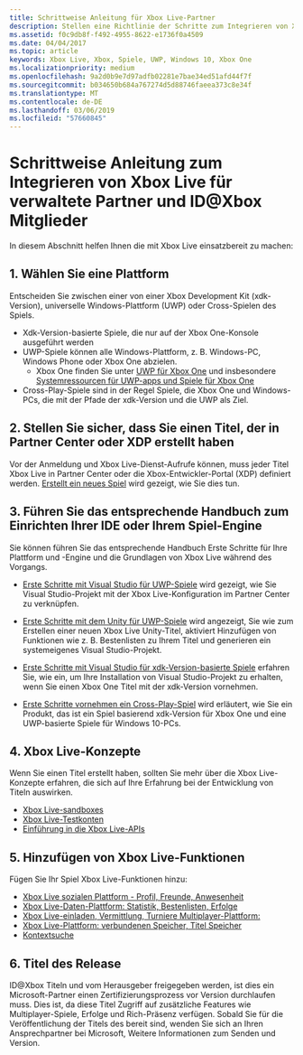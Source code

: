 ```yaml
---
title: Schrittweise Anleitung für Xbox Live-Partner
description: Stellen eine Richtlinie der Schritte zum Integrieren von Xbox Live für verwalteten Partner.
ms.assetid: f0c9db8f-f492-4955-8622-e1736f0a4509
ms.date: 04/04/2017
ms.topic: article
keywords: Xbox Live, Xbox, Spiele, UWP, Windows 10, Xbox One
ms.localizationpriority: medium
ms.openlocfilehash: 9a2d0b9e7d97adfb02281e7bae34ed51afd44f7f
ms.sourcegitcommit: b034650b684a767274d5d88746faeea373c8e34f
ms.translationtype: MT
ms.contentlocale: de-DE
ms.lasthandoff: 03/06/2019
ms.locfileid: "57660845"
---
```

# <a name="step-by-step-guide-to-integrate-xbox-live-for-managed-partners-and-idxbox-members"></a>Schrittweise Anleitung zum Integrieren von Xbox Live für verwaltete Partner und ID@Xbox Mitglieder

In diesem Abschnitt helfen Ihnen die mit Xbox Live einsatzbereit zu machen:

## <a name="1-choose-a-platform"></a>1. Wählen Sie eine Plattform
Entscheiden Sie zwischen einer von einer Xbox Development Kit (xdk-Version), universelle Windows-Plattform (UWP) oder Cross-Spielen des Spiels.

- Xdk-Version-basierte Spiele, die nur auf der Xbox One-Konsole ausgeführt werden
- UWP-Spiele können alle Windows-Plattform, z. B. Windows-PC, Windows Phone oder Xbox One abzielen.
  - Xbox One finden Sie unter [UWP für Xbox One](https://msdn.microsoft.com/en-us/windows/uwp/xbox-apps/index) und insbesondere [Systemressourcen für UWP-apps und Spiele für Xbox One](https://msdn.microsoft.com/en-us/windows/uwp/xbox-apps/system-resource-allocation)
- Cross-Play-Spiele sind in der Regel Spiele, die Xbox One und Windows-PCs, die mit der Pfade der xdk-Version und die UWP als Ziel.

## <a name="2-ensure-you-have-a-title-created-in-partner-center-or-xdp"></a>2. Stellen Sie sicher, dass Sie einen Titel, der in Partner Center oder XDP erstellt haben
Vor der Anmeldung und Xbox Live-Dienst-Aufrufe können, muss jeder Titel Xbox Live in Partner Center oder die Xbox-Entwickler-Portal (XDP) definiert werden.  [Erstellt ein neues Spiel](create-a-new-title.md) wird gezeigt, wie Sie dies tun.

## <a name="3-follow-the-appropriate-guide-to-setup-your-ide-or-game-engine"></a>3. Führen Sie das entsprechende Handbuch zum Einrichten Ihrer IDE oder Ihrem Spiel-Engine
Sie können führen Sie das entsprechende Handbuch Erste Schritte für Ihre Plattform und -Engine und die Grundlagen von Xbox Live während des Vorgangs.

* [Erste Schritte mit Visual Studio für UWP-Spiele](get-started-with-visual-studio-and-uwp.md) wird gezeigt, wie Sie Visual Studio-Projekt mit der Xbox Live-Konfiguration im Partner Center zu verknüpfen.

* [Erste Schritte mit dem Unity für UWP-Spiele](partner-add-xbox-live-to-unity-uwp.md) wird angezeigt, Sie wie zum Erstellen einer neuen Xbox Live Unity-Titel, aktiviert Hinzufügen von Funktionen wie z. B. Bestenlisten zu Ihrem Titel und generieren ein systemeigenes Visual Studio-Projekt.

* [Erste Schritte mit Visual Studio für xdk-Version-basierte Spiele](xdk-developers.md) erfahren Sie, wie ein, um Ihre Installation von Visual Studio-Projekt zu erhalten, wenn Sie einen Xbox One Titel mit der xdk-Version vornehmen.

* [Erste Schritte vornehmen ein Cross-Play-Spiel](get-started-with-cross-play-games.md) wird erläutert, wie Sie ein Produkt, das ist ein Spiel basierend xdk-Version für Xbox One und eine UWP-basierte Spiele für Windows 10-PCs.

## <a name="4-xbox-live-concepts"></a>4. Xbox Live-Konzepte
Wenn Sie einen Titel erstellt haben, sollten Sie mehr über die Xbox Live-Konzepte erfahren, die sich auf Ihre Erfahrung bei der Entwicklung von Titeln auswirken.

- [Xbox Live-sandboxes](../xbox-live-sandboxes.md)
- [Xbox Live-Testkonten](../xbox-live-test-accounts.md)
- [Einführung in die Xbox Live-APIs](../introduction-to-xbox-live-apis.md)

## <a name="5-add-xbox-live-features"></a>5. Hinzufügen von Xbox Live-Funktionen

Fügen Sie Ihr Spiel Xbox Live-Funktionen hinzu:

- [Xbox Live sozialen Plattform - Profil, Freunde, Anwesenheit](../social-platform/social-platform.md)
- [Xbox Live-Daten-Plattform: Statistik, Bestenlisten, Erfolge](../data-platform/data-platform.md)
- [Xbox Live-einladen, Vermittlung, Turniere Multiplayer-Plattform:](../multiplayer/multiplayer-intro.md)
- [Xbox Live-Plattform: verbundenen Speicher, Titel Speicher](../storage-platform/storage-platform.md)
- [Kontextsuche](../contextual-search/introduction-to-contextual-search.md)

## <a name="6-release-your-title"></a>6. Titel des Release

ID@Xbox Titeln und vom Herausgeber freigegeben werden, ist dies ein Microsoft-Partner einen Zertifizierungsprozess vor Version durchlaufen muss.  Dies ist, da diese Titel Zugriff auf zusätzliche Features wie Multiplayer-Spiele, Erfolge und Rich-Präsenz verfügen.  Sobald Sie für die Veröffentlichung der Titels des bereit sind, wenden Sie sich an Ihren Ansprechpartner bei Microsoft, Weitere Informationen zum Senden und Version.

